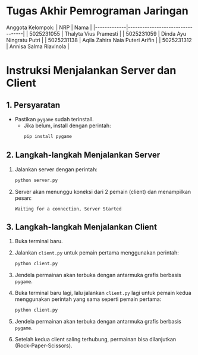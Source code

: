 # Tugas Akhir Pemrograman Jaringan

Anggota Kelompok:
| NRP         | Nama                             |
|-------------|----------------------------------|
| 5025231055  | Thalyta Vius Pramesti            |
| 5025231059  | Dinda Ayu Ningratu Putri         |
| 5025231138  | Aqila Zahira Naia Puteri Arifin  |
| 5025231312  | Annisa Salma Riavinola           |

# Instruksi Menjalankan Server dan Client

## 1. Persyaratan

- Pastikan `pygame` sudah terinstall.
  - Jika belum, install dengan perintah:
    ```bash
    pip install pygame
    ```

## 2. Langkah-langkah Menjalankan Server

1. Jalankan server dengan perintah:
    ```bash
    python server.py
    ```

2. Server akan menunggu koneksi dari 2 pemain (client) dan menampilkan pesan:
    ```
    Waiting for a connection, Server Started
    ```

## 3. Langkah-langkah Menjalankan Client

1. Buka terminal baru.

2. Jalankan `client.py` untuk pemain pertama menggunakan perintah:
    ```bash
    python client.py
    ```

3. Jendela permainan akan terbuka dengan antarmuka grafis berbasis `pygame`.

4. Buka terminal baru lagi, lalu jalankan `client.py` lagi untuk pemain kedua menggunakan perintah yang sama seperti pemain pertama:
    ```bash
    python client.py
    ```

5. Jendela permainan akan terbuka dengan antarmuka grafis berbasis `pygame`.

6. Setelah kedua client saling terhubung, permainan bisa dilanjutkan (Rock-Paper-Scissors).
